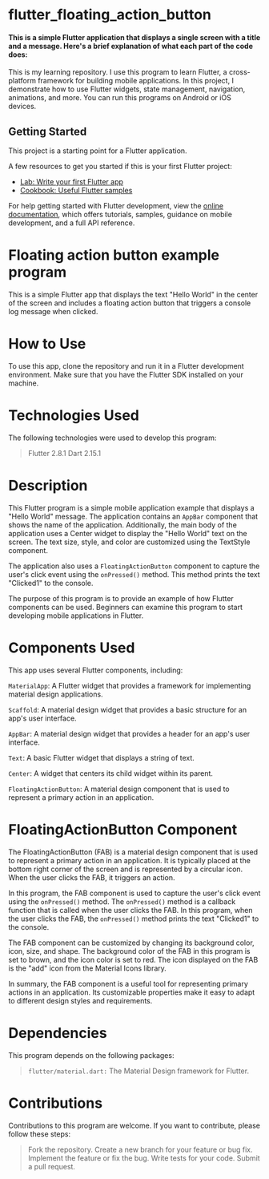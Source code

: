 # flutter_floating_action_button



#### This is a simple Flutter application that displays a single screen with a title and a message. Here's a brief explanation of what each part of the code does:
This is my learning repository. I use this program to learn Flutter, a cross-platform framework for building mobile applications. In this project, I demonstrate how to use Flutter widgets, state management, navigation, animations, and more. You can run this programs on Android or iOS devices.

## Getting Started

This project is a starting point for a Flutter application.

A few resources to get you started if this is your first Flutter project:

- [Lab: Write your first Flutter app](https://docs.flutter.dev/get-started/codelab)
- [Cookbook: Useful Flutter samples](https://docs.flutter.dev/cookbook)

For help getting started with Flutter development, view the
[online documentation](https://docs.flutter.dev/), which offers tutorials,
samples, guidance on mobile development, and a full API reference.

# Floating action button example program
This is a simple Flutter app that displays the text "Hello World" in the center of the screen and includes a floating action button that triggers a console log message when clicked.

# How to Use
To use this app, clone the repository and run it in a Flutter development environment. Make sure that you have the Flutter SDK installed on your machine.
# Technologies Used
The following technologies were used to develop this program:

>Flutter 2.8.1
>Dart 2.15.1

# Description
This Flutter program is a simple mobile application example that displays a "Hello World" message. The application contains an `AppBar` component that shows the name of the application. Additionally, the main body of the application uses a Center widget to display the "Hello World" text on the screen. The text size, style, and color are customized using the TextStyle component.

The application also uses a `FloatingActionButton` component to capture the user's click event using the `onPressed()` method. This method prints the text "Clicked1" to the console.

The purpose of this program is to provide an example of how Flutter components can be used. Beginners can examine this program to start developing mobile applications in Flutter.
# Components Used
This app uses several Flutter components, including:

`MaterialApp`: A Flutter widget that provides a framework for implementing material design applications.

`Scaffold`: A material design widget that provides a basic structure for an app's user interface.

`AppBar`: A material design widget that provides a header for an app's user interface.

`Text`: A basic Flutter widget that displays a string of text.

`Center`: A widget that centers its child widget within its parent.

`FloatingActionButton`: A material design component that is used to represent a primary action in an application.

# FloatingActionButton Component
The FloatingActionButton (FAB) is a material design component that is used to represent a primary action in an application. It is typically placed at the bottom right corner of the screen and is represented by a circular icon. When the user clicks the FAB, it triggers an action.

In this program, the FAB component is used to capture the user's click event using the `onPressed()` method. The `onPressed()` method is a callback function that is called when the user clicks the FAB. In this program, when the user clicks the FAB, the `onPressed()` method prints the text "Clicked1" to the console.

The FAB component can be customized by changing its background color, icon, size, and shape. The background color of the FAB in this program is set to brown, and the icon color is set to red. The icon displayed on the FAB is the "add" icon from the Material Icons library.

In summary, the FAB component is a useful tool for representing primary actions in an application. Its customizable properties make it easy to adapt to different design styles and requirements.
# Dependencies
This program depends on the following packages:

>`flutter/material.dart:` The Material Design framework for Flutter.
# Contributions
Contributions to this program are welcome. If you want to contribute, please follow these steps:
>Fork the repository.
>Create a new branch for your feature or bug fix.
>Implement the feature or fix the bug.
>Write tests for your code.
>Submit a pull request.